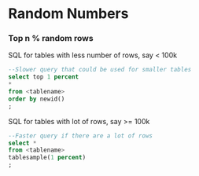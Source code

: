 # Random Numbers

### Top n % random rows
SQL for tables with less number of rows, say < 100k
```sql
--Slower query that could be used for smaller tables
select top 1 percent 
*
from <tablename> 
order by newid()
;
```

SQL for tables with lot of rows, say >= 100k
```sql
--Faster query if there are a lot of rows
select * 
from <tablename> 
tablesample(1 percent)
;
```
